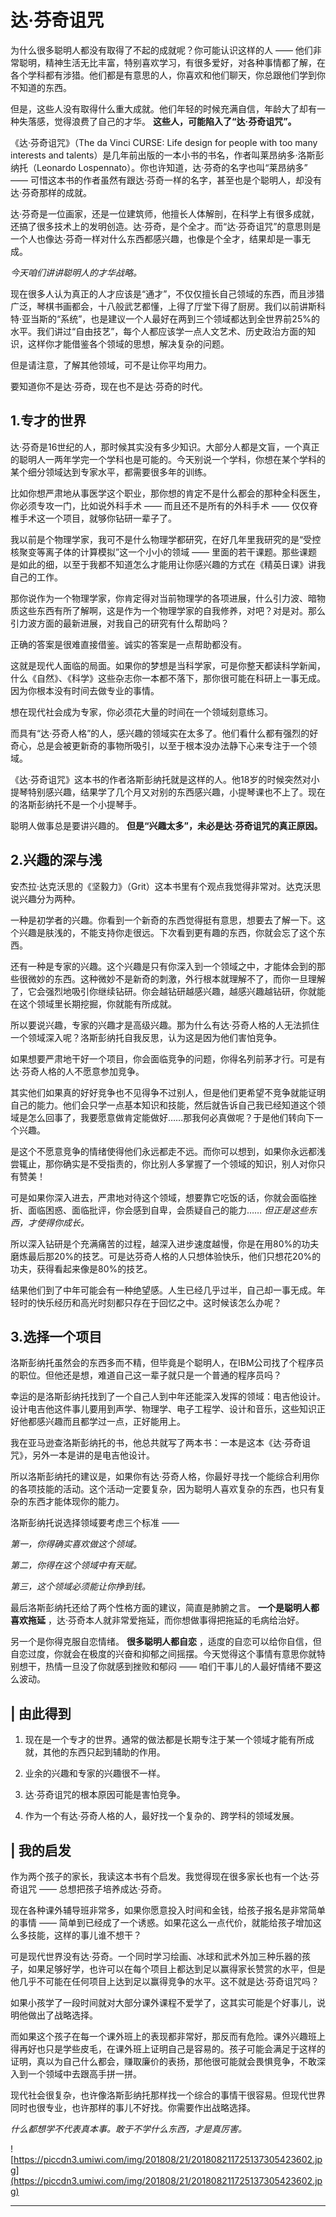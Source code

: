 # 达·芬奇诅咒

为什么很多聪明人都没有取得了不起的成就呢？你可能认识这样的人 —— 他们非常聪明，精神生活无比丰富，特别喜欢学习，有很多爱好，对各种事情都了解，在各个学科都有涉猎。他们都是有意思的人，你喜欢和他们聊天，你总跟他们学到你不知道的东西。

但是，这些人没有取得什么重大成就。他们年轻的时候充满自信，年龄大了却有一种失落感，觉得浪费了自己的才华。 **这些人，可能陷入了“达·芬奇诅咒”。**

《达·芬奇诅咒》（The da Vinci CURSE: Life design for people with too many interests and talents）是几年前出版的一本小书的书名，作者叫莱昂纳多·洛斯彭纳托（Leonardo Lospennato）。你也许知道，达·芬奇的名字也叫“莱昂纳多” —— 可惜这本书的作者虽然有跟达·芬奇一样的名字，甚至也是个聪明人，却没有达·芬奇那样的成就。

达·芬奇是一位画家，还是一位建筑师，他擅长人体解剖，在科学上有很多成就，还搞了很多技术上的发明创造。达·芬奇，是个全才。而“达·芬奇诅咒”的意思则是一个人也像达·芬奇一样对什么东西都感兴趣，也像是个全才，结果却是一事无成。

 *今天咱们讲讲聪明人的才华战略。*

现在很多人认为真正的人才应该是“通才”，不仅仅擅长自己领域的东西，而且涉猎广泛，琴棋书画都会，十八般武艺都懂，上得了厅堂下得了厨房。我们以前讲斯科特·亚当斯的“系统”，也是建议一个人最好在两到三个领域都达到全世界前25%的水平。我们讲过“自由技艺”，每个人都应该学一点人文艺术、历史政治方面的知识，这样你才能借鉴各个领域的思想，解决复杂的问题。

但是请注意，了解其他领域，可不是让你平均用力。

要知道你不是达·芬奇，现在也不是达·芬奇的时代。

## 1.专才的世界

达·芬奇是16世纪的人，那时候其实没有多少知识。大部分人都是文盲，一个真正的聪明人一两年学完一个学科也是可能的。今天别说一个学科，你想在某个学科的某个细分领域达到专家水平，都需要很多年的训练。

比如你想严肃地从事医学这个职业，那你想的肯定不是什么都会的那种全科医生，你必须专攻一门，比如说外科手术 —— 而且还不是所有的外科手术 —— 仅仅脊椎手术这一个项目，就够你钻研一辈子了。

我以前是个物理学家，我可不是什么物理学都研究，在好几年里我研究的是“受控核聚变等离子体的计算模拟”这一个小小的领域 —— 里面的若干课题。那些课题是如此的细，以至于我都不知道怎么才能用让你感兴趣的方式在《精英日课》讲我自己的工作。

那你说作为一个物理学家，你肯定得对当前物理学的各项进展，什么引力波、暗物质这些东西有所了解啊，这是作为一个物理学家的自我修养，对吧？对是对。那么引力波方面的最新进展，对我自己的研究有什么帮助吗？

正确的答案是很难直接借鉴。诚实的答案是一点帮助都没有。

这就是现代人面临的局面。如果你的梦想是当科学家，可是你整天都读科学新闻，什么《自然》、《科学》这些杂志你一本都不落下，那你很可能在科研上一事无成。因为你根本没有时间去做专业的事情。

想在现代社会成为专家，你必须花大量的时间在一个领域刻意练习。

而具有“达·芬奇人格”的人，感兴趣的领域实在太多了。他们看什么都有强烈的好奇心，总是会被更新奇的事物所吸引，以至于根本没办法静下心来专注于一个领域。

《达·芬奇诅咒》这本书的作者洛斯彭纳托就是这样的人。他18岁的时候突然对小提琴特别感兴趣，结果学了几个月又对别的东西感兴趣，小提琴课也不上了。现在的洛斯彭纳托不是一个小提琴手。

聪明人做事总是要讲兴趣的。 **但是“兴趣太多”，未必是达·芬奇诅咒的真正原因。**

## 2.兴趣的深与浅

安杰拉·达克沃思的《坚毅力》（Grit）这本书里有个观点我觉得非常对。达克沃思说兴趣分为两种。

一种是初学者的兴趣。你看到一个新奇的东西觉得挺有意思，想要去了解一下。这个兴趣是肤浅的，不能支持你走很远。下次看到更有趣的东西，你就会忘了这个东西。

还有一种是专家的兴趣。这个兴趣是只有你深入到一个领域之中，才能体会到的那些很微妙的东西。这种微妙不是新奇的刺激，外行根本就理解不了，而你一旦理解了，它会强烈地吸引你继续钻研。你会越钻研越感兴趣，越感兴趣越钻研，你就能在这个领域里长期挖掘，你就能有所成就。

所以要说兴趣，专家的兴趣才是高级兴趣。那为什么有达·芬奇人格的人无法抓住一个领域深入呢？洛斯彭纳托自我反思，认为这是因为他们害怕竞争。

如果想要严肃地干好一个项目，你会面临竞争的问题，你得名列前茅才行。可是有达·芬奇人格的人不愿意参加竞争。

其实他们如果真的好好竞争也不见得争不过别人，但是他们更希望不竞争就能证明自己的能力。他们会只学一点基本知识和技能，然后就告诉自己我已经知道这个领域是怎么回事了，我要愿意做肯定能做好……那我何必真做呢？于是他们转向下一个兴趣。

是这个不愿意竞争的情绪使得他们永远都走不远。而你可以想到，如果你永远都浅尝辄止，那你确实是不受指责的，你比别人多掌握了一个领域的知识，别人对你只有赞美！

可是如果你深入进去，严肃地对待这个领域，想要靠它吃饭的话，你就会面临挫折、面临困惑、面临批评，你会感到自卑，会质疑自己的能力…… *但正是这些东西，才使得你成长。*

所以深入钻研是个充满痛苦的过程，越深入进步速度越慢，你是在用80%的功夫磨炼最后那20%的技艺。可是达芬奇人格的人只想体验快乐，他们只想花20%的功夫，获得看起来像是80%的技艺。

结果他们到了中年可能会有一种绝望感。人生已经几乎过半，自己却一事无成。年轻时的快乐经历和高光时刻都只存在于回忆之中。这时候该怎么办呢？

## 3.选择一个项目

洛斯彭纳托虽然会的东西多而不精，但毕竟是个聪明人，在IBM公司找了个程序员的职位。但他还是想，难道自己这一辈子就只是一个普通的程序员吗？

幸运的是洛斯彭纳托找到了一个自己人到中年还能深入发挥的领域：电吉他设计。设计电吉他这件事儿要用到声学、物理学、电子工程学、设计和音乐，这些知识正好他都感兴趣而且都学过一点，正好能用上。

我在亚马逊查洛斯彭纳托的书，他总共就写了两本书：一本是这本《达·芬奇诅咒》，另外一本是讲的是电吉他设计。

所以洛斯彭纳托的建议是，如果你有达·芬奇人格，你最好寻找一个能综合利用你的各项技能的活动。这个活动一定要复杂，因为聪明人喜欢复杂的东西，也只有复杂的东西才能体现你的能力。

洛斯彭纳托说选择领域要考虑三个标准 ——

 *第一，你得确实喜欢做这个领域。*

 *第二，你得在这个领域中有天赋。*

 *第三，这个领域必须能让你挣到钱。*

最后洛斯彭纳托还给了两个性格方面的建议，简直是肺腑之言。 **一个是聪明人都喜欢拖延** ，达·芬奇本人就非常爱拖延，而你想做事得把拖延的毛病给治好。

另一个是你得克服自恋情绪。 **很多聪明人都自恋** ，适度的自恋可以给你自信，但自恋过度，你就会在极度的兴奋和抑郁之间摇摆。今天觉得这个事情有意思你就特别想干，热情一旦没了你就感到挫败和郁闷 —— 咱们干事儿的人最好情绪不要这么波动。

## | 由此得到

1. 现在是一个专才的世界。通常的做法都是长期专注于某一个领域才能有所成就，其他的东西只起到辅助的作用。

2. 业余的兴趣和专家的兴趣很不一样。

3. 达·芬奇诅咒的根本原因可能是害怕竞争。

4. 作为一个有达·芬奇人格的人，最好找一个复杂的、跨学科的领域发展。

## | 我的启发

作为两个孩子的家长，我读这本书有个启发。我觉得现在很多家长也有一个达·芬奇诅咒 —— 总想把孩子培养成达·芬奇。

现在各种课外辅导班非常多，如果你愿意投入时间和金钱，给孩子报名是非常简单的事情 —— 简单到已经成了一个诱惑。如果花这么一点代价，就能给孩子增加这么多技能，这样的事儿谁不想干？

可是现代世界没有达·芬奇。一个同时学习绘画、冰球和武术外加三种乐器的孩子，如果足够好学，也许可以在每个项目上都达到足以赢得家长赞赏的水平，但是他几乎不可能在任何项目上达到足以赢得竞争的水平。这不就是达·芬奇诅咒吗？

如果小孩学了一段时间就对大部分课外课程不爱学了，这其实可能是个好事儿，说明他做出了战略选择。

而如果这个孩子在每一个课外班上的表现都非常好，那反而有危险。课外兴趣班上得再好也只是学些皮毛，在课外班上证明自己是容易的。孩子可能会满足于这样的证明，真以为自己什么都会，赚取廉价的表扬，那他很可能就会畏惧竞争，不敢深入到一个领域中去跟高手拼一拼。

现代社会很复杂，也许像洛斯彭纳托那样找一个综合的事情干很容易。但现代世界同时也很专业，也许那样的事儿不好找。你需要作出战略选择。

 *什么都想学不代表真本事。敢于不学什么东西，才是真厉害。*

![https://piccdn3.umiwi.com/img/201808/21/201808211725137305423602.jpg](https://piccdn3.umiwi.com/img/201808/21/201808211725137305423602.jpg)

---
